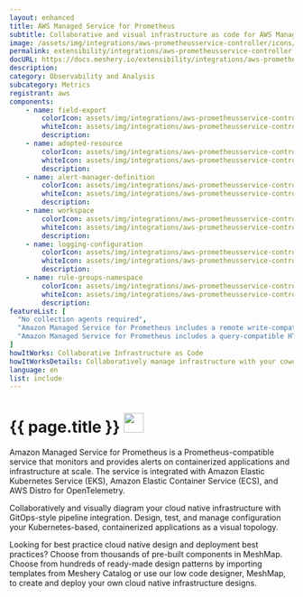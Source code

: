 ```yaml
---
layout: enhanced
title: AWS Managed Service for Prometheus
subtitle: Collaborative and visual infrastructure as code for AWS Managed Service for Prometheus
image: /assets/img/integrations/aws-prometheusservice-controller/icons/color/aws-prometheusservice-controller-color.svg
permalink: extensibility/integrations/aws-prometheusservice-controller
docURL: https://docs.meshery.io/extensibility/integrations/aws-prometheusservice-controller
description: 
category: Observability and Analysis
subcategory: Metrics
registrant: aws
components: 
	- name: field-export
		colorIcon: assets/img/integrations/aws-prometheusservice-controller/components/field-export/icons/color/field-export-color.svg
		whiteIcon: assets/img/integrations/aws-prometheusservice-controller/components/field-export/icons/white/field-export-white.svg
		description: 
	- name: adopted-resource
		colorIcon: assets/img/integrations/aws-prometheusservice-controller/components/adopted-resource/icons/color/adopted-resource-color.svg
		whiteIcon: assets/img/integrations/aws-prometheusservice-controller/components/adopted-resource/icons/white/adopted-resource-white.svg
		description: 
	- name: alert-manager-definition
		colorIcon: assets/img/integrations/aws-prometheusservice-controller/components/alert-manager-definition/icons/color/alert-manager-definition-color.svg
		whiteIcon: assets/img/integrations/aws-prometheusservice-controller/components/alert-manager-definition/icons/white/alert-manager-definition-white.svg
		description: 
	- name: workspace
		colorIcon: assets/img/integrations/aws-prometheusservice-controller/components/workspace/icons/color/workspace-color.svg
		whiteIcon: assets/img/integrations/aws-prometheusservice-controller/components/workspace/icons/white/workspace-white.svg
		description: 
	- name: logging-configuration
		colorIcon: assets/img/integrations/aws-prometheusservice-controller/components/logging-configuration/icons/color/logging-configuration-color.svg
		whiteIcon: assets/img/integrations/aws-prometheusservice-controller/components/logging-configuration/icons/white/logging-configuration-white.svg
		description: 
	- name: rule-groups-namespace
		colorIcon: assets/img/integrations/aws-prometheusservice-controller/components/rule-groups-namespace/icons/color/rule-groups-namespace-color.svg
		whiteIcon: assets/img/integrations/aws-prometheusservice-controller/components/rule-groups-namespace/icons/white/rule-groups-namespace-white.svg
		description: 
featureList: [
  "No collection agents required",
  "Amazon Managed Service for Prometheus includes a remote write-compatible API that can ingest metrics from OpenTelemetry, Prometheus libraries, and existing Prometheus servers.",
  "Amazon Managed Service for Prometheus includes a query-compatible HTTP API that allows you to query metrics, metric labels, metric metadata, and time series metrics. "
]
howItWorks: Collaborative Infrastructure as Code
howItWorksDetails: Collaboratively manage infrastructure with your coworkers synchronously sharing the same designs.
language: en
list: include
---
```

<h1>{{ page.title }} <img src="{{ page.image }}" style="width: 35px; height: 35px;" /></h1>

<p>
Amazon Managed Service for Prometheus is a Prometheus-compatible service that monitors and provides alerts on containerized applications and infrastructure at scale. The service is integrated with Amazon Elastic Kubernetes Service (EKS), Amazon Elastic Container Service (ECS), and AWS Distro for OpenTelemetry.
</p>
<p>
    Collaboratively and visually diagram your cloud native infrastructure with GitOps-style pipeline integration. Design, test, and manage configuration your Kubernetes-based, containerized applications as a visual topology.
</p>
<p>
    Looking for best practice cloud native design and deployment best practices? Choose from thousands of pre-built components in MeshMap. Choose from hundreds of ready-made design patterns by importing templates from Meshery Catalog or use our low code designer, MeshMap, to create and deploy your own cloud native infrastructure designs.
</p>
